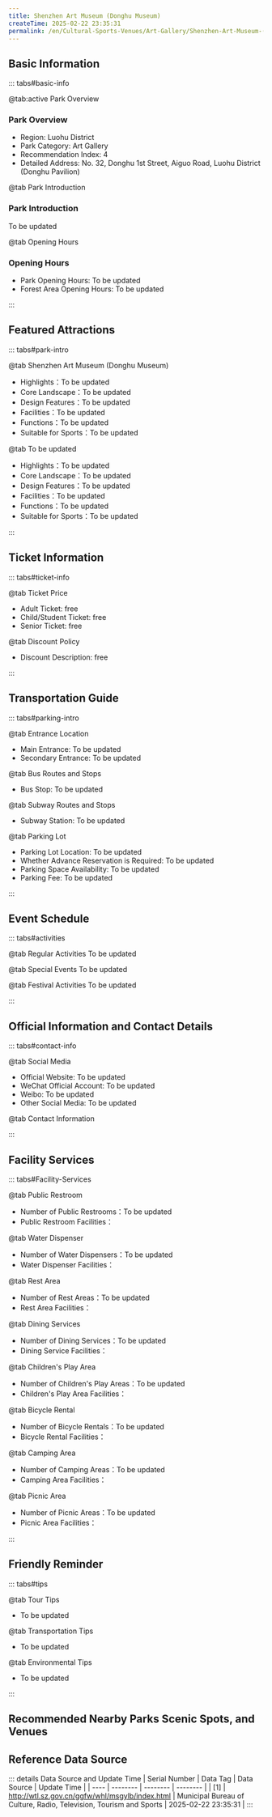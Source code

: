 ```yaml
---
title: Shenzhen Art Museum (Donghu Museum)
createTime: 2025-02-22 23:35:31
permalink: /en/Cultural-Sports-Venues/Art-Gallery/Shenzhen-Art-Museum-(Donghu-Pavilion)/
---
```



<script setup>
import ImageSwiper from '/.vuepress/theme/components/ImageSwiper.vue'
// 轮播图数据
const swiperItems = [
    {
                link: 'https://www.szartm.com/open/images/gkbg.png',
                title: 'Shenzhen Art Museum (Donghu Museum)',
                description: 'To be updated...',
                author: 'Municipal Bureau of Culture, Radio, Television, Tourism and Sports',
                date: '2025/02/23'
                },
  {
                link: 'https://www.szartm.com/open/images/gkbg.png',
                title: 'Shenzhen Art Museum (Donghu Museum)',
                description: 'To be updated...',
                author: 'Municipal Bureau of Culture, Radio, Television, Tourism and Sports',
                date: '2025/02/23'
                }
]
// 配置项
const swiperConfig = {
  height: 500,
  showInfo: true
}
</script>
<!-- 轮播图组件 -->
<ImageSwiper :items="swiperItems" :config="swiperConfig" />



## Basic Information

::: tabs#basic-info

@tab:active Park Overview
### Park Overview
- Region: Luohu District
- Park Category: Art Gallery
- Recommendation Index: 4
- Detailed Address: No. 32, Donghu 1st Street, Aiguo Road, Luohu District (Donghu Pavilion)

@tab Park Introduction
### Park Introduction
To be updated

@tab Opening Hours
### Opening Hours
- Park Opening Hours: To be updated
- Forest Area Opening Hours: To be updated

:::

## Featured Attractions

::: tabs#park-intro

@tab Shenzhen Art Museum (Donghu Museum)
<ImageCard
image="https://www.szartm.com/open/images/gkbg.png"
    title="Shenzhen Art Museum (Donghu Museum)"
    description="To be updated"
    date=""
    author="Municipal Bureau of Culture, Radio, Television, Tourism and Sports"
/>


- Highlights：To be updated
- Core Landscape：To be updated
- Design Features：To be updated
- Facilities：To be updated
- Functions：To be updated
- Suitable for Sports：To be updated

@tab To be updated
<ImageCard
image="https://www.szartm.com/open/images/gkbg.png"
    title="Shenzhen Art Museum (Donghu Museum)"
    description="To be updated"
    date=""
    author="Municipal Bureau of Culture, Radio, Television, Tourism and Sports"
/>


- Highlights：To be updated
- Core Landscape：To be updated
- Design Features：To be updated
- Facilities：To be updated
- Functions：To be updated
- Suitable for Sports：To be updated

:::

## Ticket Information

::: tabs#ticket-info

@tab Ticket Price
- Adult Ticket: free
- Child/Student Ticket: free
- Senior Ticket: free

@tab Discount Policy
- Discount Description: free

:::

## Transportation Guide

::: tabs#parking-intro

@tab Entrance Location
- Main Entrance: To be updated
- Secondary Entrance: To be updated

@tab Bus Routes and Stops
- Bus Stop: To be updated

@tab Subway Routes and Stops
- Subway Station: To be updated

@tab Parking Lot
- Parking Lot Location: To be updated
- Whether Advance Reservation is Required: To be updated
- Parking Space Availability: To be updated
- Parking Fee: To be updated

:::

## Event Schedule

::: tabs#activities

@tab Regular Activities
To be updated

@tab Special Events
To be updated

@tab Festival Activities
To be updated

:::

## Official Information and Contact Details

::: tabs#contact-info

@tab Social Media
- Official Website: To be updated
- WeChat Official Account: To be updated
- Weibo: To be updated
- Other Social Media: To be updated

@tab Contact Information

:::

## Facility Services

::: tabs#Facility-Services

@tab Public Restroom
- Number of Public Restrooms：To be updated
- Public Restroom Facilities：

@tab Water Dispenser
- Number of Water Dispensers：To be updated
- Water Dispenser Facilities：

@tab Rest Area
- Number of Rest Areas：To be updated
- Rest Area Facilities：

@tab Dining Services
- Number of Dining Services：To be updated
- Dining Service Facilities：

@tab Children's Play Area
- Number of Children's Play Areas：To be updated
- Children's Play Area Facilities：

@tab Bicycle Rental
- Number of Bicycle Rentals：To be updated
- Bicycle Rental Facilities：

@tab Camping Area
- Number of Camping Areas：To be updated
- Camping Area Facilities：

@tab Picnic Area
- Number of Picnic Areas：To be updated
- Picnic Area Facilities：

:::

## Friendly Reminder

::: tabs#tips

@tab Tour Tips
- To be updated

@tab Transportation Tips
- To be updated

@tab Environmental Tips
- To be updated

:::

## Recommended Nearby Parks Scenic Spots, and Venues

<CardGrid>
  <ImageCard
        image="https://www.szartm.com/open/images/gkbg.png"
        title="Shenzhen Guan Shanyue Art Museum"
        description="Guan Shanyue Art Museum is a national public welfare cultural institution named after Guan Shanyue, a famous Chinese painter, educator and master of Lingnan School of Painting. It is a national public welfare cultural institution fully funded by the government. It is characterized by the collection and research of Guan Shanyue and his works of 20th century Chinese art. It has all the functions of a national art museum. The foundation stone was laid in January 1995 and it was completed and opened on June 25, 1997, the eve of Hong Kong's return to China. It is located in the central area of Futian, Shenzhen, with the beautiful Lianhua Mountain to the north and the Municipal Square to the south."
        href="/en/Cultural-Sports-Venues/Art-Gallery/Shenzhen-Art-Academy-Art-Museum/"
        author="To be updated"
        date="2025/01/02"
      />
      <ImageCard
        image="https://www.szartm.com/open/images/gkbg.png"
        title="Shenzhen Guan Shanyue Art Museum"
        description="Guan Shanyue Art Museum is a national public welfare cultural institution named after Guan Shanyue, a famous Chinese painter, educator and master of Lingnan School of Painting. It is a national public welfare cultural institution fully funded by the government. It is characterized by the collection and research of Guan Shanyue and his works of 20th century Chinese art. It has all the functions of a national art museum. The foundation stone was laid in January 1995 and it was completed and opened on June 25, 1997, the eve of Hong Kong's return to China. It is located in the central area of Futian, Shenzhen, with the beautiful Lianhua Mountain to the north and the Municipal Square to the south."
        href="/en/Cultural-Sports-Venues/Art-Gallery/Shenzhen-Art-Academy-Art-Museum/"
        author="To be updated"
        date="2025/01/02"
      />
    </CardGrid>


## Reference Data Source

::: details Data Source and Update Time
| Serial Number | Data Tag | Data Source | Update Time |
| ---- | -------- | -------- | -------- |
| [1] | http://wtl.sz.gov.cn/ggfw/whl/msgylb/index.html | Municipal Bureau of Culture, Radio, Television, Tourism and Sports | 2025-02-22 23:35:31 |
:::

